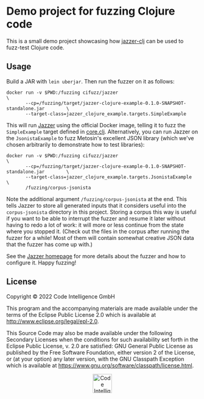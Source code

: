 # Demo project for fuzzing Clojure code

This is a small demo project showcasing how
[jazzer-clj](https://github.com/CodeIntelligenceTesting/jazzer-clj) can be used
to fuzz-test Clojure code.

## Usage

Build a JAR with `lein uberjar`. Then run the fuzzer on it as follows:

``` shell
docker run -v $PWD:/fuzzing cifuzz/jazzer                                               \
       --cp=/fuzzing/target/jazzer-clojure-example-0.1.0-SNAPSHOT-standalone.jar        \
       --target-class=jazzer_clojure_example.targets.SimpleExample
```

This will run [Jazzer](https://github.com/CodeIntelligenceTesting/jazzer) using
the official Docker image, telling it to fuzz the `SimpleExample` target defined
in [core.clj](src/jazzer_clojure_example/core.clj). Alternatively, you can run
Jazzer on the `JsonistaExample` to fuzz Metosin's excellent JSON library (which
we've chosen arbitrarily to demonstrate how to test libraries):

``` shell
docker run -v $PWD:/fuzzing cifuzz/jazzer                                               \
       --cp=/fuzzing/target/jazzer-clojure-example-0.1.0-SNAPSHOT-standalone.jar        \
       --target-class=jazzer_clojure_example.targets.JsonistaExample                    \
       /fuzzing/corpus-jsonista
```

Note the additional argument `/fuzzing/corpus-jsonista` at the end. This tells
Jazzer to store all generated inputs that it considers useful into the
`corpus-jsonista` directory in this project. Storing a corpus this way is useful
if you want to be able to interrupt the fuzzer and resume it later without
having to redo a lot of work: it will more or less continue from the state where
you stopped it. (Check out the files in the corpus after running the fuzzer for
a while! Most of them will contain somewhat creative JSON data that the fuzzer
has come up with.)

See the [Jazzer homepage](https://github.com/CodeIntelligenceTesting/jazzer) for
more details about the fuzzer and how to configure it. Happy fuzzing!

## License

Copyright © 2022 Code Intelligence GmbH

This program and the accompanying materials are made available under the
terms of the Eclipse Public License 2.0 which is available at
http://www.eclipse.org/legal/epl-2.0.

This Source Code may also be made available under the following Secondary
Licenses when the conditions for such availability set forth in the Eclipse
Public License, v. 2.0 are satisfied: GNU General Public License as published by
the Free Software Foundation, either version 2 of the License, or (at your
option) any later version, with the GNU Classpath Exception which is available
at https://www.gnu.org/software/classpath/license.html.

<p align="center">
<a href="https://www.code-intelligence.com"><img src="https://www.code-intelligence.com/hubfs/Logos/CI%20Logos/CI_Header_GitHub_quer.jpeg" height=50px alt="Code Intelligence logo"></a>
</p>
